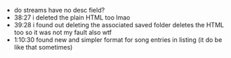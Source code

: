 - do streams have no desc field?
- 38:27 i deleted the plain HTML too lmao
- 39:28 i found out deleting the associated saved folder deletes the HTML too so it was not my fault also wtf
- 1:10:30 found new and simpler format for song entries in listing (it do be like that sometimes)